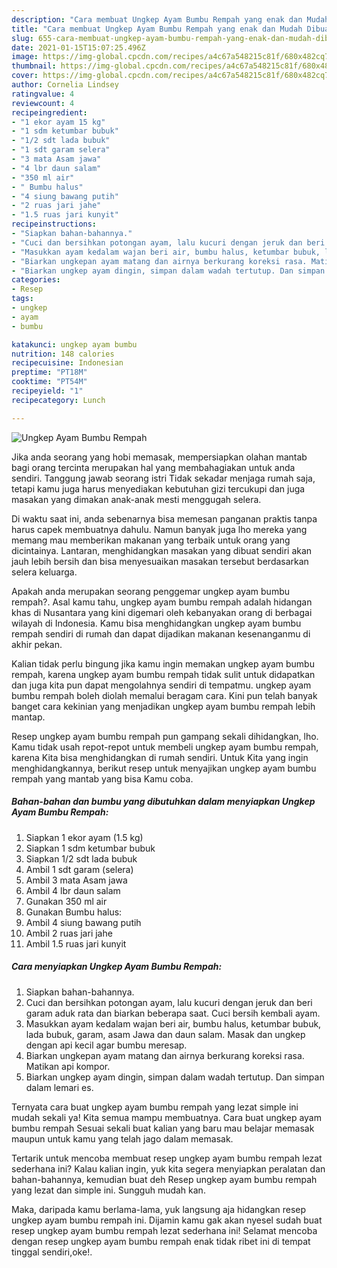 ```yaml
---
description: "Cara membuat Ungkep Ayam Bumbu Rempah yang enak dan Mudah Dibuat"
title: "Cara membuat Ungkep Ayam Bumbu Rempah yang enak dan Mudah Dibuat"
slug: 655-cara-membuat-ungkep-ayam-bumbu-rempah-yang-enak-dan-mudah-dibuat
date: 2021-01-15T15:07:25.496Z
image: https://img-global.cpcdn.com/recipes/a4c67a548215c81f/680x482cq70/ungkep-ayam-bumbu-rempah-foto-resep-utama.jpg
thumbnail: https://img-global.cpcdn.com/recipes/a4c67a548215c81f/680x482cq70/ungkep-ayam-bumbu-rempah-foto-resep-utama.jpg
cover: https://img-global.cpcdn.com/recipes/a4c67a548215c81f/680x482cq70/ungkep-ayam-bumbu-rempah-foto-resep-utama.jpg
author: Cornelia Lindsey
ratingvalue: 4
reviewcount: 4
recipeingredient:
- "1 ekor ayam 15 kg"
- "1 sdm ketumbar bubuk"
- "1/2 sdt lada bubuk"
- "1 sdt garam selera"
- "3 mata Asam jawa"
- "4 lbr daun salam"
- "350 ml air"
- " Bumbu halus"
- "4 siung bawang putih"
- "2 ruas jari jahe"
- "1.5 ruas jari kunyit"
recipeinstructions:
- "Siapkan bahan-bahannya."
- "Cuci dan bersihkan potongan ayam, lalu kucuri dengan jeruk dan beri garam aduk rata dan biarkan beberapa saat. Cuci bersih kembali ayam."
- "Masukkan ayam kedalam wajan beri air, bumbu halus, ketumbar bubuk, lada bubuk, garam, asam Jawa dan daun salam. Masak dan ungkep dengan api kecil agar bumbu meresap."
- "Biarkan ungkepan ayam matang dan airnya berkurang koreksi rasa. Matikan api kompor."
- "Biarkan ungkep ayam dingin, simpan dalam wadah tertutup. Dan simpan dalam lemari es."
categories:
- Resep
tags:
- ungkep
- ayam
- bumbu

katakunci: ungkep ayam bumbu 
nutrition: 148 calories
recipecuisine: Indonesian
preptime: "PT18M"
cooktime: "PT54M"
recipeyield: "1"
recipecategory: Lunch

---
```



![Ungkep Ayam Bumbu Rempah](https://img-global.cpcdn.com/recipes/a4c67a548215c81f/680x482cq70/ungkep-ayam-bumbu-rempah-foto-resep-utama.jpg)

Jika anda seorang yang hobi memasak, mempersiapkan olahan mantab bagi orang tercinta merupakan hal yang membahagiakan untuk anda sendiri. Tanggung jawab seorang istri Tidak sekadar menjaga rumah saja, tetapi kamu juga harus menyediakan kebutuhan gizi tercukupi dan juga masakan yang dimakan anak-anak mesti menggugah selera.

Di waktu  saat ini, anda sebenarnya bisa memesan panganan praktis tanpa harus capek membuatnya dahulu. Namun banyak juga lho mereka yang memang mau memberikan makanan yang terbaik untuk orang yang dicintainya. Lantaran, menghidangkan masakan yang dibuat sendiri akan jauh lebih bersih dan bisa menyesuaikan masakan tersebut berdasarkan selera keluarga. 



Apakah anda merupakan seorang penggemar ungkep ayam bumbu rempah?. Asal kamu tahu, ungkep ayam bumbu rempah adalah hidangan khas di Nusantara yang kini digemari oleh kebanyakan orang di berbagai wilayah di Indonesia. Kamu bisa menghidangkan ungkep ayam bumbu rempah sendiri di rumah dan dapat dijadikan makanan kesenanganmu di akhir pekan.

Kalian tidak perlu bingung jika kamu ingin memakan ungkep ayam bumbu rempah, karena ungkep ayam bumbu rempah tidak sulit untuk didapatkan dan juga kita pun dapat mengolahnya sendiri di tempatmu. ungkep ayam bumbu rempah boleh diolah memalui beragam cara. Kini pun telah banyak banget cara kekinian yang menjadikan ungkep ayam bumbu rempah lebih mantap.

Resep ungkep ayam bumbu rempah pun gampang sekali dihidangkan, lho. Kamu tidak usah repot-repot untuk membeli ungkep ayam bumbu rempah, karena Kita bisa menghidangkan di rumah sendiri. Untuk Kita yang ingin menghidangkannya, berikut resep untuk menyajikan ungkep ayam bumbu rempah yang mantab yang bisa Kamu coba.

<!--inarticleads1-->

##### Bahan-bahan dan bumbu yang dibutuhkan dalam menyiapkan Ungkep Ayam Bumbu Rempah:

1. Siapkan 1 ekor ayam (1.5 kg)
1. Siapkan 1 sdm ketumbar bubuk
1. Siapkan 1/2 sdt lada bubuk
1. Ambil 1 sdt garam (selera)
1. Ambil 3 mata Asam jawa
1. Ambil 4 lbr daun salam
1. Gunakan 350 ml air
1. Gunakan  Bumbu halus:
1. Ambil 4 siung bawang putih
1. Ambil 2 ruas jari jahe
1. Ambil 1.5 ruas jari kunyit




<!--inarticleads2-->

##### Cara menyiapkan Ungkep Ayam Bumbu Rempah:

1. Siapkan bahan-bahannya.
1. Cuci dan bersihkan potongan ayam, lalu kucuri dengan jeruk dan beri garam aduk rata dan biarkan beberapa saat. Cuci bersih kembali ayam.
1. Masukkan ayam kedalam wajan beri air, bumbu halus, ketumbar bubuk, lada bubuk, garam, asam Jawa dan daun salam. Masak dan ungkep dengan api kecil agar bumbu meresap.
1. Biarkan ungkepan ayam matang dan airnya berkurang koreksi rasa. Matikan api kompor.
1. Biarkan ungkep ayam dingin, simpan dalam wadah tertutup. Dan simpan dalam lemari es.




Ternyata cara buat ungkep ayam bumbu rempah yang lezat simple ini mudah sekali ya! Kita semua mampu membuatnya. Cara buat ungkep ayam bumbu rempah Sesuai sekali buat kalian yang baru mau belajar memasak maupun untuk kamu yang telah jago dalam memasak.

Tertarik untuk mencoba membuat resep ungkep ayam bumbu rempah lezat sederhana ini? Kalau kalian ingin, yuk kita segera menyiapkan peralatan dan bahan-bahannya, kemudian buat deh Resep ungkep ayam bumbu rempah yang lezat dan simple ini. Sungguh mudah kan. 

Maka, daripada kamu berlama-lama, yuk langsung aja hidangkan resep ungkep ayam bumbu rempah ini. Dijamin kamu gak akan nyesel sudah buat resep ungkep ayam bumbu rempah lezat sederhana ini! Selamat mencoba dengan resep ungkep ayam bumbu rempah enak tidak ribet ini di tempat tinggal sendiri,oke!.

